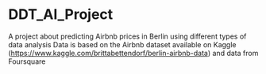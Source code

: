 # DDT_AI_Project
A project about predicting Airbnb prices in Berlin using different types of data analysis
Data is based on the Airbnb dataset available on Kaggle (https://www.kaggle.com/brittabettendorf/berlin-airbnb-data) and data from Foursquare
